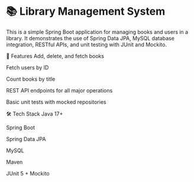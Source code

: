 # 📚 Library Management System
This is a simple Spring Boot application for managing books and users in a library. It demonstrates the use of Spring Data JPA, MySQL database integration, RESTful APIs, and unit testing with JUnit and Mockito.

🚀 Features
Add, delete, and fetch books

Fetch users by ID

Count books by title

REST API endpoints for all major operations

Basic unit tests with mocked repositories

🛠️ Tech Stack
Java 17+

Spring Boot

Spring Data JPA

MySQL

Maven

JUnit 5 + Mockito

